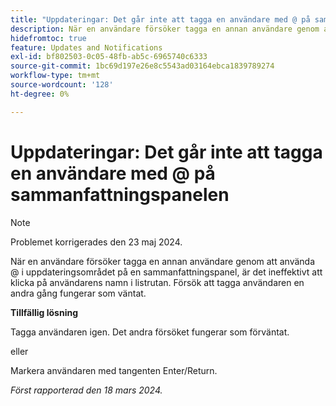 ```yaml
---
title: "Uppdateringar: Det går inte att tagga en användare med @ på sammanfattningspanelen"
description: När en användare försöker tagga en annan användare genom att använda @ i uppdateringsområdet på en sammanfattningspanel, är det ineffektivt att klicka på användarens namn i listrutan. Försök att tagga användaren en andra gång fungerar som väntat.
hidefromtoc: true
feature: Updates and Notifications
exl-id: bf802503-0c05-48fb-ab5c-6965740c6333
source-git-commit: 1bc69d197e26e8c5543ad03164ebca1839789274
workflow-type: tm+mt
source-wordcount: '128'
ht-degree: 0%

---
```


# Uppdateringar: Det går inte att tagga en användare med @ på sammanfattningspanelen

>[!NOTE]
>
>Problemet korrigerades den 23 maj 2024.

När en användare försöker tagga en annan användare genom att använda @ i uppdateringsområdet på en sammanfattningspanel, är det ineffektivt att klicka på användarens namn i listrutan. Försök att tagga användaren en andra gång fungerar som väntat.

**Tillfällig lösning**

Tagga användaren igen. Det andra försöket fungerar som förväntat.

eller

Markera användaren med tangenten Enter/Return.

_Först rapporterad den 18 mars 2024._
